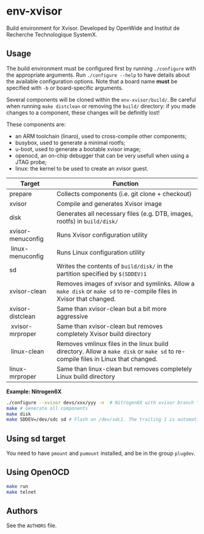 # env-xvisor

Build environment for Xvisor.
Developed by OpenWide and Institut de Recherche Technologique SystemX.

## Usage

The build environment must be configured first by running `./configure` with
the appropriate arguments. Run `./configure --help` to have details about
the available configuration options.
Note that a board name **must** be specified with `-b` or board-specific
arguments.

Several components will be cloned within the `env-xvisor/build/`. Be careful
when running `make distclean` or removing the `build/` directory: if you
made changes to a component, these changes will be definitly lost!

These components are:
- an ARM toolchain (linaro), used to cross-compile other components;
- busybox, used to generate a minimal rootfs;
- u-boot, used to generate a bootable xvisor image;
- openocd, an on-chip debugger that can be very usefull when using a JTAG
  probe;
- linux: the kernel to be used to create an xvisor guest.


| Target | Function |
| ------ | -------- |
| prepare | Collects components (i.e. git clone + checkout) |
| xvisor | Compile and generates Xvisor image |
| disk   | Generates all necessary files (e.g. DTB, images, rootfs) in `build/disk/` |
| xvisor-menuconfig | Runs Xvisor configuration utility |
| linux-menuconfig | Runs Linux configuration utility |
| sd | Writes the contents of `build/disk/` in the partition specified by `$(SDDEV)1` |
| xvisor-clean | Removes images of xvisor and symlinks. Allow a `make disk` or `make sd` to re-compile files in Xvisor that changed. |
| xvisor-distclean | Same than xvisor-clean but a bit more aggressive |
| xvisor-mrproper | Same than xvisor-clean but removes completely Xvisor build directory |
| linux-clean | Removes vmlinux files in the linux build directory. Allow a `make disk` or `make sd` to re-compile files in Linux that changed. |
| linux-mrproper | Same than linux-clean but removes completely Linux build directory |


__Example: Nitrogen6X__

```bash
./configure --xvisor devs/xxx/yyy -n  # Nitrogen6X with xvisor branch "devs/xxx/yyy"
make # Generate all components
make disk
make SDDEV=/dev/sdc sd # Flash on /dev/sdc1. The trailing 1 is automatically added.
```


## Using sd target

You need to have `pmount` and `pumount` installed, and be in the group `plugdev`.


## Using OpenOCD

```bash
make run
make telnet
```


## Authors

See the `AUTHORS` file.
